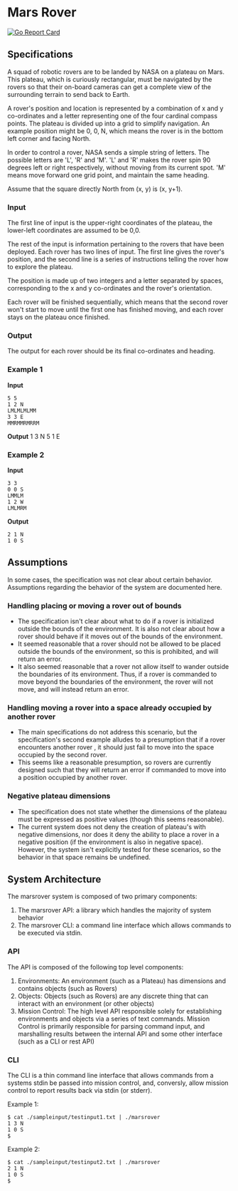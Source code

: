 # Mars Rover

[![Go Report Card](https://goreportcard.com/badge/github.com/jecolasurdo/marsrover)](https://goreportcard.com/report/github.com/jecolasurdo/marsrover)

## Specifications

A squad of robotic rovers are to be landed by NASA on a plateau on Mars.
This plateau, which is curiously rectangular, must be navigated by the
rovers so that their on-board cameras can get a complete view of the
surrounding terrain to send back to Earth.

A rover's position and location is represented by a combination of x and y
co-ordinates and a letter representing one of the four cardinal compass
points. The plateau is divided up into a grid to simplify navigation. An
example position might be 0, 0, N, which means the rover is in the bottom
left corner and facing North.

In order to control a rover, NASA sends a simple string of letters. The
possible letters are 'L', 'R' and 'M'. 'L' and 'R' makes the rover spin 90
degrees left or right respectively, without moving from its current spot.
'M' means move forward one grid point, and maintain the same heading.

Assume that the square directly North from (x, y) is (x, y+1).

### Input 
The first line of input is the upper-right coordinates of the plateau, the
lower-left coordinates are assumed to be 0,0.

The rest of the input is information pertaining to the rovers that have
been deployed. Each rover has two lines of input. The first line gives the
rover's position, and the second line is a series of instructions telling
the rover how to explore the plateau.

The position is made up of two integers and a letter separated by spaces,
corresponding to the x and y co-ordinates and the rover's orientation.

Each rover will be finished sequentially, which means that the second rover
won't start to move until the first one has finished moving, and each rover
stays on the plateau once finished.

### Output
The output for each rover should be its final co-ordinates and heading.

### Example 1
**Input**
```
5 5
1 2 N
LMLMLMLMM
3 3 E
MMRMMRMRRM
```
**Output**
1 3 N
5 1 E

### Example 2
**Input**
```
3 3
0 0 S
LMMLM
1 2 W
LMLMRM
```

**Output**
```
2 1 N
1 0 S
```

## Assumptions
In some cases, the specification was not clear about certain behavior.
Assumptions regarding the behavior of the system are documented here.

### Handling placing or moving a rover out of bounds 
- The specification isn't clear about what to do if a rover is initialized outside
the bounds of the environment. It is also not clear about how a rover should
behave if it moves out of the bounds of the environment.
- It seemed reasonable that a rover should not be allowed to be placed outside
the bounds of the environment, so this is prohibited, and will return an error.
- It also seemed reasonable that a rover not allow itself to wander outside the
boundaries of its environment. Thus, if a rover is commanded to move beyond the
boundaries of the environment, the rover will not move, and will instead return
an error.

### Handling moving a rover into a space already occupied by another rover
- The main specifications do not address this scenario, but the specification's 
second example alludes to a presumption that if a rover encounters another rover
, it should just fail to move into the space occupied by the second rover.
- This seems like a reasonable presumption, so rovers are currently designed
such that they will return an error if commanded to move into a position occupied
by another rover.

### Negative plateau dimensions
- The specification does not state whether the dimensions of the plateau must be
expressed as positive values (though this seems reasonable).
- The current system does not deny the creation of plateau's with
negative dimensions, nor does it deny the ability to place a rover in a negative
position (if the environment is also in negative space). However, the system
isn't explicitly tested for these scenarios, so the behavior in that space remains
be undefined.

## System Architecture
The marsrover system is composed of two primary components:
1. The marsrover API: a library which handles the majority of system behavior
1. The marsrover CLI: a command line interface which allows commands to be executed via stdin.

### API
The API is composed of the following top level components:
1. Environments: An environment (such as a Plateau) has dimensions and contains objects (such as Rovers)
1. Objects: Objects (such as Rovers) are any discrete thing that can interact with an environment (or other objects)
1. Mission Control: The high level API responsible solely for establishing environments and objects via a series of text commands. Mission Control is primarily responsible for parsing command input, and marshalling results between the internal API and some other interface (such as a CLI or rest API)

### CLI
The CLI is a thin command line interface that allows commands from a systems stdin be passed into
mission control, and, conversly, allow mission control to report results back via stdin (or stderr).

Example 1:
```
$ cat ./sampleinput/testinput1.txt | ./marsrover
1 3 N
1 0 S
$
```

Example 2:
```
$ cat ./sampleinput/testinput2.txt | ./marsrover
2 1 N
1 0 S
$
```